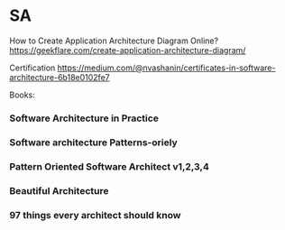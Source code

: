 # SA
How to Create Application Architecture Diagram Online?
https://geekflare.com/create-application-architecture-diagram/

Certification
https://medium.com/@nvashanin/certificates-in-software-architecture-6b18e0102fe7



Books:
### Software Architecture in Practice 
### Software architecture Patterns-oriely
### Pattern Oriented Software Architect v1,2,3,4
### Beautiful Architecture
### 97 things every architect should know
